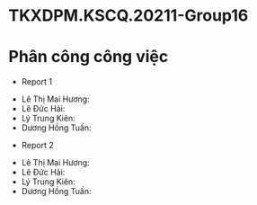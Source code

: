 # TKXDPM.KSCQ.20211-Group16

# Phân công công việc
- Report 1
+ Lê Thị Mai Hương:
+ Lê Đức Hải:
+ Lý Trung Kiên:
+ Dương Hồng Tuấn:


- Report 2
+ Lê Thị Mai Hương:
+ Lê Đức Hải:
+ Lý Trung Kiên:
+ Dương Hồng Tuấn:
